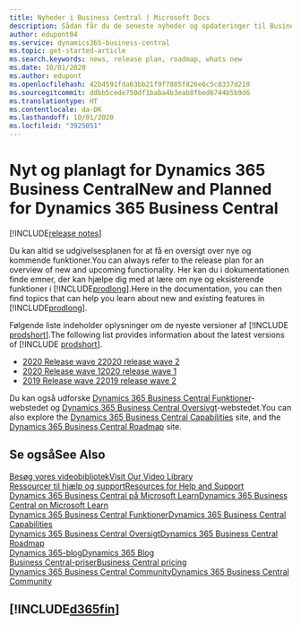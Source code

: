 ```yaml
---
title: Nyheder i Business Central | Microsoft Docs
description: Sådan får du de seneste nyheder og opdateringer til Business Central.
author: edupont04
ms.service: dynamics365-business-central
ms.topic: get-started-article
ms.search.keywords: news, release plan, roadmap, whats new
ms.date: 10/01/2020
ms.author: edupont
ms.openlocfilehash: 42b4591fda63bb21f9f7805f826e6c5c8337d210
ms.sourcegitcommit: ddbb5cede750df1baba4b3eab8fbed6744b5b9d6
ms.translationtype: HT
ms.contentlocale: da-DK
ms.lasthandoff: 10/01/2020
ms.locfileid: "3925051"
---
```

# <a name="new-and-planned-for-dynamics-365-business-central"></a><span data-ttu-id="c85bd-103">Nyt og planlagt for Dynamics 365 Business Central</span><span class="sxs-lookup"><span data-stu-id="c85bd-103">New and Planned for Dynamics 365 Business Central</span></span>

[!INCLUDE[release notes](includes/release-notes.md)]

<span data-ttu-id="c85bd-104">Du kan altid se udgivelsesplanen for at få en oversigt over nye og kommende funktioner.</span><span class="sxs-lookup"><span data-stu-id="c85bd-104">You can always refer to the release plan for an overview of new and upcoming functionality.</span></span> <span data-ttu-id="c85bd-105">Her kan du i dokumentationen finde emner, der kan hjælpe dig med at lære om nye og eksisterende funktioner i [!INCLUDE[prodlong](includes/prodlong.md)].</span><span class="sxs-lookup"><span data-stu-id="c85bd-105">Here in the documentation, you can then find topics that can help you learn about new and existing features in [!INCLUDE[prodlong](includes/prodlong.md)].</span></span> 

<span data-ttu-id="c85bd-106">Følgende liste indeholder oplysninger om de nyeste versioner af [!INCLUDE [prodshort](includes/prodshort.md)].</span><span class="sxs-lookup"><span data-stu-id="c85bd-106">The following list provides information about the latest versions of [!INCLUDE [prodshort](includes/prodshort.md)].</span></span>  

* [<span data-ttu-id="c85bd-107">2020 Release wave 2</span><span class="sxs-lookup"><span data-stu-id="c85bd-107">2020 release wave 2</span></span>](/dynamics365-release-plan/2020wave2/smb/dynamics365-business-central/planned-features)  
* [<span data-ttu-id="c85bd-108">2020 Release wave 1</span><span class="sxs-lookup"><span data-stu-id="c85bd-108">2020 release wave 1</span></span>](/dynamics365-release-plan/2020wave1/dynamics365-business-central/planned-features)  
* [<span data-ttu-id="c85bd-109">2019 Release wave 2</span><span class="sxs-lookup"><span data-stu-id="c85bd-109">2019 release wave 2</span></span>](/dynamics365-release-plan/2019wave2/dynamics365-business-central/planned-features)  

<span data-ttu-id="c85bd-110">Du kan også udforske [Dynamics 365 Business Central Funktioner](https://dynamics.microsoft.com/business-central/capabilities/)-webstedet og [Dynamics 365 Business Central Oversivgt](https://dynamics.microsoft.com)-webstedet.</span><span class="sxs-lookup"><span data-stu-id="c85bd-110">You can also explore the [Dynamics 365 Business Central Capabilities](https://dynamics.microsoft.com/business-central/capabilities/) site, and the [Dynamics 365 Business Central Roadmap](https://dynamics.microsoft.com) site.</span></span>  

## <a name="see-also"></a><span data-ttu-id="c85bd-111">Se også</span><span class="sxs-lookup"><span data-stu-id="c85bd-111">See Also</span></span>

[<span data-ttu-id="c85bd-112">Besøg vores videobibliotek</span><span class="sxs-lookup"><span data-stu-id="c85bd-112">Visit Our Video Library</span></span>](across-videos.md)  
[<span data-ttu-id="c85bd-113">Ressourcer til hjælp og support</span><span class="sxs-lookup"><span data-stu-id="c85bd-113">Resources for Help and Support</span></span>](product-help-and-support.md)  
[<span data-ttu-id="c85bd-114">Dynamics 365 Business Central på Microsoft Learn</span><span class="sxs-lookup"><span data-stu-id="c85bd-114">Dynamics 365 Business Central on Microsoft Learn</span></span>](/learn/browse/?products=dynamics-business-central)  
[<span data-ttu-id="c85bd-115">Dynamics 365 Business Central Funktioner</span><span class="sxs-lookup"><span data-stu-id="c85bd-115">Dynamics 365 Business Central Capabilities</span></span>](https://dynamics.microsoft.com/business-central/capabilities/)  
[<span data-ttu-id="c85bd-116">Dynamics 365 Business Central Oversigt</span><span class="sxs-lookup"><span data-stu-id="c85bd-116">Dynamics 365 Business Central Roadmap</span></span>](https://dynamics.microsoft.com/roadmap/business-central/)  
[<span data-ttu-id="c85bd-117">Dynamics 365-blog</span><span class="sxs-lookup"><span data-stu-id="c85bd-117">Dynamics 365 Blog</span></span>](https://cloudblogs.microsoft.com/dynamics365/it/product/business-central/)  
[<span data-ttu-id="c85bd-118">Business Central-priser</span><span class="sxs-lookup"><span data-stu-id="c85bd-118">Business Central pricing</span></span>](https://dynamics.microsoft.com/business-central/overview/#pricing)  
[<span data-ttu-id="c85bd-119">Dynamics 365 Business Central Community</span><span class="sxs-lookup"><span data-stu-id="c85bd-119">Dynamics 365 Business Central Community</span></span>](https://community.dynamics.com/business/)

## [!INCLUDE[d365fin](includes/free_trial_md.md)]
